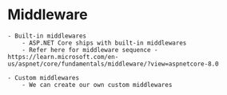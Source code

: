 # Middleware

	- Built-in middlewares
		- ASP.NET Core ships with built-in middlewares
		- Refer here for middleware sequence - https://learn.microsoft.com/en-us/aspnet/core/fundamentals/middleware/?view=aspnetcore-8.0

	- Custom middlewares
		- We can create our own custom middlewares